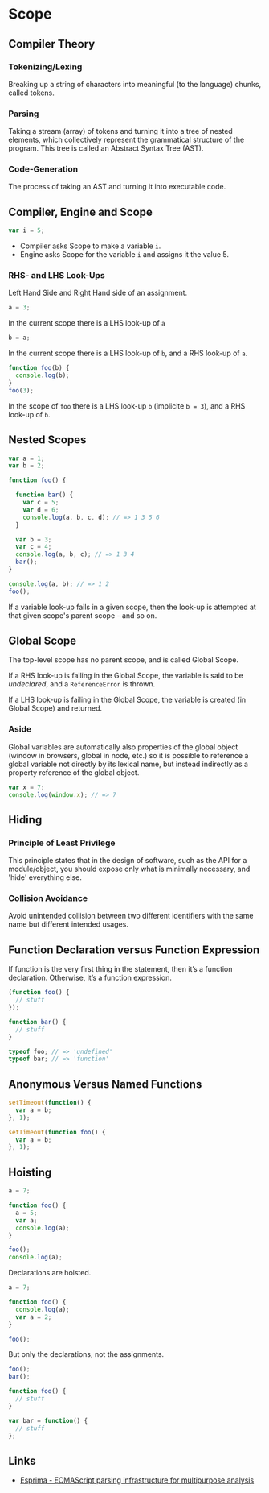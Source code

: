 # Scope

## Compiler Theory

### Tokenizing/Lexing

Breaking up a string of characters into meaningful (to the language) chunks,
called tokens.

### Parsing

Taking a stream (array) of tokens and turning it into a tree of nested elements,
which collectively represent the grammatical structure of the program.
This tree is called an Abstract Syntax Tree (AST).

### Code-Generation

The process of taking an AST and turning it into executable code.

## Compiler, Engine and Scope

```js
var i = 5;
```

- Compiler asks Scope to make a variable `i`.
- Engine asks Scope for the variable `i` and assigns it the value 5.

### RHS- and LHS Look-Ups

Left Hand Side and Right Hand side of an assignment.

```js
a = 3;
```

In the current scope there is a LHS look-up of `a`

```js
b = a;
```

In the current scope there is a LHS look-up of `b`, and a RHS look-up of `a`.

```js
function foo(b) {
  console.log(b);
}
foo(3);
```

In the scope of `foo` there is a LHS look-up `b` (implicite `b = 3`),
and a RHS look-up of `b`.

## Nested Scopes

```js
var a = 1;
var b = 2;

function foo() {

  function bar() {
    var c = 5;
    var d = 6;
    console.log(a, b, c, d); // => 1 3 5 6
  }

  var b = 3;
  var c = 4;
  console.log(a, b, c); // => 1 3 4
  bar();
}

console.log(a, b); // => 1 2
foo();
```

If a variable look-up fails in a given scope,
then the look-up is attempted at that given scope's parent scope - and so on.

## Global Scope

The top-level scope has no parent scope, and is called Global Scope.

If a RHS look-up is failing in the Global Scope,
the variable is said to be *undeclared*,
and a `ReferenceError` is thrown.

If a LHS look-up is failing in the Global Scope,
the variable is created (in Global Scope) and returned.

### Aside

Global variables are automatically also properties of the global object
(window in browsers, global in node, etc.)
so it is possible to reference a global variable not directly by its lexical name,
but instead indirectly as a property reference of the global object.

```js
var x = 7;
console.log(window.x); // => 7
```

## Hiding

### Principle of Least Privilege

This principle states that in the design of software,
such as the API for a module/object,
you should expose only what is minimally necessary, and 'hide' everything else.

### Collision Avoidance

Avoid unintended collision between two different identifiers with the same name
but different intended usages.


## Function Declaration versus Function Expression

If function is the very first thing in the statement,
then it’s a function declaration. Otherwise, it’s a function expression.

```js
(function foo() {
  // stuff
});

function bar() {
  // stuff
}

typeof foo; // => 'undefined'
typeof bar; // => 'function'
```

## Anonymous Versus Named Functions

```js
setTimeout(function() {
  var a = b;
}, 1);

setTimeout(function foo() {
  var a = b;
}, 1);
```

## Hoisting

```js
a = 7;

function foo() {
  a = 5;
  var a;
  console.log(a);
}

foo();
console.log(a);
```

Declarations are hoisted.

```js
a = 7;

function foo() {
  console.log(a);
  var a = 2;
}

foo();
```

But only the declarations, not the assignments.

```js
foo();
bar();

function foo() {
  // stuff
}

var bar = function() {
  // stuff
};
```

## Links

- [Esprima - ECMAScript parsing infrastructure for multipurpose analysis](http://esprima.org/)
